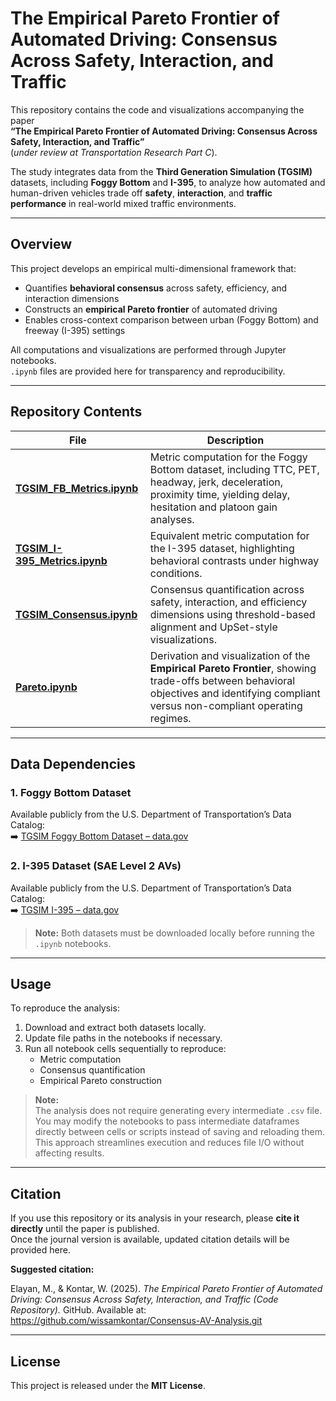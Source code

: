 # The Empirical Pareto Frontier of Automated Driving: Consensus Across Safety, Interaction, and Traffic

This repository contains the code and visualizations accompanying the paper  
**“The Empirical Pareto Frontier of Automated Driving: Consensus Across Safety, Interaction, and Traffic”**  
(*under review at Transportation Research Part C*).

The study integrates data from the **Third Generation Simulation (TGSIM)** datasets, including **Foggy Bottom** and **I-395**, to analyze how automated and human-driven vehicles trade off **safety**, **interaction**, and **traffic performance** in real-world mixed traffic environments.

---

## Overview

This project develops an empirical multi-dimensional framework that:
- Quantifies **behavioral consensus** across safety, efficiency, and interaction dimensions  
- Constructs an **empirical Pareto frontier** of automated driving  
- Enables cross-context comparison between urban (Foggy Bottom) and freeway (I-395) settings  

All computations and visualizations are performed through Jupyter notebooks.  
`.ipynb` files are provided here for transparency and reproducibility.

---

## Repository Contents

| File | Description |
|------|--------------|
| **[TGSIM_FB_Metrics.ipynb](./TGSIM_FB_Metrics.ipynb)** | Metric computation for the Foggy Bottom dataset, including TTC, PET, headway, jerk, deceleration, proximity time, yielding delay, hesitation and platoon gain analyses. |
| **[TGSIM_I-395_Metrics.ipynb](./TGSIM_I-395_Metrics.ipynb)** | Equivalent metric computation for the I-395 dataset, highlighting behavioral contrasts under highway conditions. |
| **[TGSIM_Consensus.ipynb](./TGSIM_Consensus.ipynb)** | Consensus quantification across safety, interaction, and efficiency dimensions using threshold-based alignment and UpSet-style visualizations. |
| **[Pareto.ipynb](./Pareto.ipynb)** | Derivation and visualization of the **Empirical Pareto Frontier**, showing trade-offs between behavioral objectives and identifying compliant versus non-compliant operating regimes. |

---

## Data Dependencies

### 1. Foggy Bottom Dataset
Available publicly from the U.S. Department of Transportation’s Data Catalog:  
➡️ [TGSIM Foggy Bottom Dataset – data.gov](https://catalog.data.gov/dataset/third-generation-simulation-data-tgsim-foggy-bottom-trajectories)

### 2. I-395 Dataset (SAE Level 2 AVs)
Available publicly from the U.S. Department of Transportation’s Data Catalog:  
➡️ [TGSIM I-395 – data.gov](https://catalog.data.gov/dataset/third-generation-simulation-data-tgsim-i-395-trajectories)


> **Note:** Both datasets must be downloaded locally before running the `.ipynb` notebooks. 

---

## Usage

To reproduce the analysis:
1. Download and extract both datasets locally.  
2. Update file paths in the notebooks if necessary.  
3. Run all notebook cells sequentially to reproduce:
   - Metric computation  
   - Consensus quantification  
   - Empirical Pareto construction  

> **Note:**  
> The analysis does not require generating every intermediate `.csv` file.  
> You may modify the notebooks to pass intermediate dataframes directly between cells or scripts instead of saving and reloading them.  
> This approach streamlines execution and reduces file I/O without affecting results.
---

## Citation

If you use this repository or its analysis in your research, please **cite it directly** until the paper is published.  
Once the journal version is available, updated citation details will be provided here.

**Suggested citation:**

Elayan, M., & Kontar, W. (2025). *The Empirical Pareto Frontier of Automated Driving: Consensus Across Safety, Interaction, and Traffic (Code Repository).* GitHub. Available at: https://github.com/wissamkontar/Consensus-AV-Analysis.git


---

## License

This project is released under the **MIT License**.
